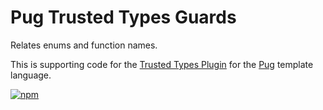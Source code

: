 # Pug Trusted Types Guards

Relates enums and function names.

This is supporting code for the
[Trusted Types Plugin](https://npmjs.com/package/pug-plugin-trusted-types)
for the [Pug](https://pugjs.org/) template language.

[![npm](https://img.shields.io/npm/v/pug-runtime-trusted-types.svg)](https://www.npmjs.com/package/pug-runtime-trusted-types)
